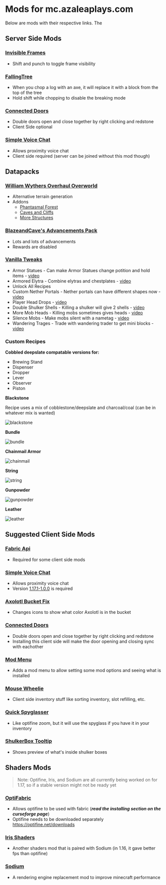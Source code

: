 # Mods for mc.azaleaplays.com

Below are mods with their respective links. The 

## Server Side Mods

### [Invisible Frames](https://www.curseforge.com/minecraft/mc-mods/invisible-frames)

* Shift and punch to toggle frame visibility

### [FallingTree](https://www.curseforge.com/minecraft/mc-mods/falling-tree)

* When you chop a log with an axe, it will replace it with a block from the top of the tree
* Hold shift while chopping to disable the breaking mode

### [Connected Doors](https://www.curseforge.com/minecraft/mc-mods/connected-doors)

* Double doors open and close together by right clicking and redstone
* Client Side optional

### [Simple Voice Chat](https://www.curseforge.com/minecraft/mc-mods/simple-voice-chat)

* Allows proximity voice chat
* Client side required (server can be joined without this mod though)

## Datapacks

### [William Wythers Overhaul Overworld](https://www.planetminecraft.com/data-pack/william-wythers-overhauled-overworld/)

* Alternative terrain generation
* Addons
  * [Phantasmal Forest](https://www.planetminecraft.com/data-pack/phantasmal-forest-add-on-for-william-wythers-overhauled-overworld-1-16-5/)
  * [Caves and Cliffs](https://www.planetminecraft.com/data-pack/william-wythers-caves-and-cliffs-add-on-for-overhauled-overworld-1-17/)
  * [More Structures](https://www.planetminecraft.com/data-pack/more-structures-add-on-for-william-wythers-overhauled-overworld-1-16-4/)

### [BlazeandCave's Advancements Pack](https://www.curseforge.com/minecraft/customization/blazeandcaves-advancements-pack)

* Lots and lots of advancements
* Rewards are disabled

### [Vanilla Tweaks](https://vanillatweaks.net/picker/datapacks/)

* Armor Statues - Can make Armor Statues change potition and hold items - [video](https://www.youtube.com/watch?v=nV9-_RacnoI)
* Armored Elytra - Combine elytras and chestplates - [video](https://www.youtube.com/watch?v=UCUivDpVDhE)
* Unlock All Recipes
* Custom Nether Portals - Nether portals can have different shapes now - [video](https://www.youtube.com/watch?v=WfqUtUhI7qM)
* Player Head Drops - [video](https://www.youtube.com/watch?v=Usb1mEIK_wQ)
* Double Shulker Shells - Killing a shulker will give 2 shells - [video](https://www.youtube.com/watch?v=lfcwKXhjC9Y&t=319s)
* More Mob Heads - Killing mobs sometimes gives heads - [video](https://www.youtube.com/watch?v=lfcwKXhjC9Y&t=487s)
* Silence Mobs - Make mobs silent with a nametag - [video](https://www.youtube.com/watch?v=lfcwKXhjC9Y&t=487s)
* Wandering Trages - Trade with wandering trader to get mini blocks - [video](https://www.youtube.com/watch?v=L3En7cuOdHY)

### Custom Recipes

**Cobbled deepslate compatable versions for:**

* Brewing Stand
* Dispenser
* Dropper
* Lever
* Observer
* Piston

**Blackstone**

Recipe uses a mix of cobblestone/deepslate and charcoal/coal (can be in whatever mix is wanted)

![blackstone](recipes/blackstone.png)

**Bundle**

![bundle](recipes/bundle.png)

**Chainmail Armor**

![chainmail](recipes/chainmail_armor.png)

**String**

![string](recipes/string.png)

**Gunpowder**

![gunpowder](recipes/gunpowder.png)

**Leather**

![leather](recipes/leather.png)

## Suggested Client Side Mods

### [Fabric Api](https://www.curseforge.com/minecraft/mc-mods/fabric-api)

* Required for some client side mods

### [Simple Voice Chat](https://www.curseforge.com/minecraft/mc-mods/simple-voice-chat)

* Allows proximity voice chat
* Version [1.17.1-1.0.0](https://www.curseforge.com/minecraft/mc-mods/simple-voice-chat/files/3378616) is required

### [Axolotl Bucket Fix](https://www.curseforge.com/minecraft/mc-mods/axolotl-bucket-fix)

* Changes icons to show what color Axolotl is in the bucket

### [Connected Doors](https://www.curseforge.com/minecraft/mc-mods/connected-doors)

* Double doors open and close together by right clicking and redstone
* Installing this client side will make the door opening and closing sync with eachother

### [Mod Menu](https://www.curseforge.com/minecraft/mc-mods/modmenu)

* Adds a mod menu to allow setting some mod options and seeing what is installed

### [Mouse Wheelie](https://www.curseforge.com/minecraft/mc-mods/mouse-wheelie)

* Client side inventory stuff like sorting inventory, slot refilling, etc.

### [Quick Spyglasser](https://www.curseforge.com/minecraft/mc-mods/quick-spyglasser)

* Like optifine zoom, but it will use the spyglass if you have it in your inventory

### [ShulkerBox Tooltip](https://www.curseforge.com/minecraft/mc-mods/shulkerboxtooltip)

* Shows preview of what's inside shulker boxes

## Shaders Mods

> Note: Optifine, Iris, and Sodium are all currently being worked on for 1.17, so if a stable version might not be ready yet

### [OptiFabric](https://www.curseforge.com/minecraft/mc-mods/optifabric)

* Allows optifine to be used with fabric (***read the installing section on the curseforge page***)
* Optifine needs to be downloaded separately https://optifine.net/downloads

### [Iris Shaders](https://www.curseforge.com/minecraft/mc-mods/irisshaders)

* Another shaders mod that is paired with Sodium (in 1.16, it gave better fps than optifine)

### [Sodium](https://www.curseforge.com/minecraft/mc-mods/sodium)

* A rendering engine replacement mod to improve minecraft performance
